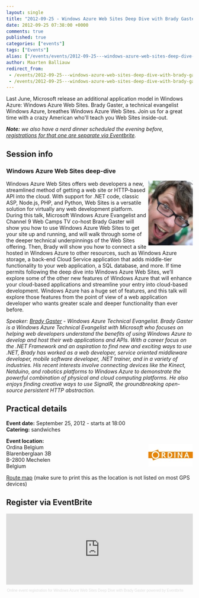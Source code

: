 ```yaml
---
layout: single
title: "2012-09-25 - Windows Azure Web Sites Deep Dive with Brady Gaster"
date: 2012-09-25 07:38:00 +0000
comments: true
published: true
categories: ["events"]
tags: ["Events"]
alias: ["/events/events/2012-09-25---windows-azure-web-sites-deep-dive-with-brady-gaster"]
author: Maarten Balliauw
redirect_from:
 - /events/2012-09-25---windows-azure-web-sites-deep-dive-with-brady-gaster.html
 - /events/2012-09-25---windows-azure-web-sites-deep-dive-with-brady-gaster.html
---
```


<p>Last June, Microsoft release an additional application model in Windows Azure: Windows Azure Web Sites. Brady Gaster, a technical evangelist Windows Azure, breathes Windows Azure Web Sites.&nbsp;Join us for a great time with a crazy American who'll teach you Web Sites inside-out.</p>
<p><em><strong>Note:</strong> we also&nbsp;have a nerd dinner scheduled the evening before, <a href="http://www.eventbrite.com/event/4144091088" target="_blank">registrations for that one are separate via Eventbrite</a>.</em></p>
<h2>Session info</h2>
<h3>Windows Azure Web Sites deep-dive</h3>
<p><img width="120" height="175" align="right" alt="" src="/assets/media/speakers/brady-gaster.jpg">Windows Azure Web Sites offers web developers a new, streamlined method of getting a web site or HTTP-based API into the cloud. With support for .NET code, classic ASP, Node.js, PHP, and Python, Web Sites is a versatile solution for virtually any web development platform. During this talk, Microsoft Windows Azure Evangelist and Channel 9 Web Camps TV co-host Brady Gaster will show you how to use Windows Azure Web Sites to get your site up and running, and will walk through some of the deeper technical underpinnings of the Web Sites offering. Then, Brady will show you how to connect a site hosted in Windows Azure to other resources, such as Windows Azure storage, a back-end Cloud Service application that adds middle-tier functionality to your web application, a SQL database, and more. If time permits following the deep dive into Windows Azure Web Sites, we&rsquo;ll explore some of the other new features of Windows Azure that will enhance your cloud-based applications and streamline your entry into cloud-based development. Windows Azure has a huge set of features, and this talk will explore those features from the point of view of a web application developer who wants greater scale and deeper functionality than ever before.</p>
<p><em>Speaker: <a href="http://www.bradygaster.com/" target="_blank">Brady Gaster</a> - Windows Azure Technical Evangelist. Brady Gaster is a Windows Azure Technical Evangelist with Microsoft who focuses on helping web developers understand the benefits of using Windows Azure to develop and host their web applications and APIs. With a career focus on the .NET Framework and an aspiration to find new and exciting ways to use .NET, Brady has worked as a web developer, service oriented middleware developer, mobile software developer, .NET trainer, and in a variety of industries. His recent interests involve connecting devices like the Kinect, Netduino, and robotics platforms to Windows Azure to demonstrate the powerful combination of physical and cloud computing platforms. He also enjoys finding creative ways to use SignalR, the groundbreaking open-source persistent HTTP abstraction.</em></p>
<h2>Practical details</h2>
<p><strong>Event date:</strong> September 25, 2012 - starts at 18:00<br><strong>Catering:</strong> sandwiches</p>
<p><strong>Event location:<br></strong><img width="120" height="60" align="right" alt="" src="/assets/media/sponsors/logo-ordina.jpg">Ordina Belgium<br>Blarenberglaan 3B<br>B-2800 Mechelen<br>Belgium</p>
<p><a href="http://www.ordina.be/Portals/0/Wegbeschrijving%20Ordina%20Belgium%20HQ%20140510%20NED.pdf" target="_blank">Route map</a> (make sure to print this as the location is not listed on most GPS devices)</p>
<h2>Register via EventBrite</h2>
<div style="width: 100%; text-align: left;"><iframe width="100%" height="192" src="http://www.eventbrite.com/tickets-external?eid=4144067016&amp;ref=etckt" frameborder="0" marginwidth="5" marginheight="5" scrolling="auto" vspace="0" hspace="0" allowtransparency="true"></iframe>
<div style="font-family: Helvetica, Arial; font-size: 10px; padding: 5px 0 5px; margin: 2px; width: 100%; text-align: left;"><a style="color: #ddd; text-decoration: none;" href="http://www.eventbrite.com/r/etckt" target="_blank">Online event registration</a><span style="color: #ddd;"> for </span><a style="color: #ddd; text-decoration: none;" href="http://http://www.eventbrite.com/event/4144067016?ref=etckt" target="_blank">Windows Azure Web Sites Deep Dive with Brady Gaster</a> <span style="color: #ddd;">powered by</span> <a style="color: #ddd; text-decoration: none;" href="http://www.eventbrite.com?ref=etckt" target="_blank">Eventbrite</a></div>
</div>







